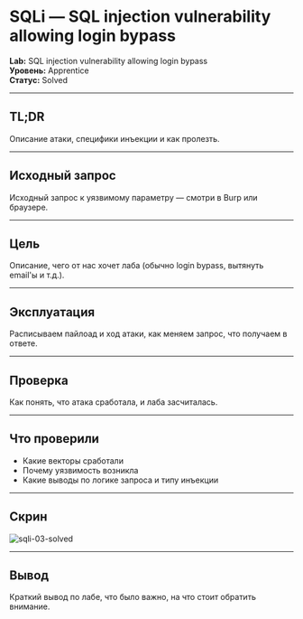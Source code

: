 # SQLi — SQL injection vulnerability allowing login bypass

**Lab:** SQL injection vulnerability allowing login bypass  
**Уровень:** Apprentice  
**Статус:** Solved

---

## TL;DR

Описание атаки, специфики инъекции и как пролезть.

---

## Исходный запрос

Исходный запрос к уязвимому параметру — смотри в Burp или браузере.

---

## Цель

Описание, чего от нас хочет лаба (обычно login bypass, вытянуть email'ы и т.д.).

---

## Эксплуатация

Расписываем пайлоад и ход атаки, как меняем запрос, что получаем в ответе.

---

## Проверка

Как понять, что атака сработала, и лаба засчиталась.

---

## Что проверили

- Какие векторы сработали
- Почему уязвимость возникла
- Какие выводы по логике запроса и типу инъекции

---

## Скрин

![sqli-03-solved](./03.png)

---

## Вывод

Краткий вывод по лабе, что было важно, на что стоит обратить внимание.

